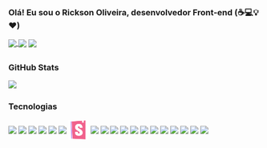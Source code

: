  ### Olá! Eu sou o Rickson Oliveira, desenvolvedor Front-end (:coffee::computer::bulb::heart:)
 <div align="left">
   <a href = "mailto:rickson.patrick13@gmail.com"><img align="center"  width="40" src="https://cdn-icons-png.flaticon.com/512/2913/2913990.png"> </a> 
  <a href="https://www.linkedin.com/in/rickson-oliveira-dev/" target="_blank"><img  align="center"   width="40"  src="https://cdn-icons-png.flaticon.com/512/145/145807.png" target="_blank"></a> 
<a href="http://api.whatsapp.com/send?phone=5519995689263" target="_blank"><img  align="center"  width="40" src="https://cdn-icons-png.flaticon.com/512/185/185988.png" target="_blank"> </a> 
 </div>

##  
 
 ### GitHub Stats
 <div align="start">
  <a href="https://github.com/Rickson298">
  <img align="start"
       width="auto" src="https://github-readme-stats.vercel.app/api/top-langs/?username=Rickson298&layout=compact&langs_count=10&theme=nightowl&hide_border=true"/>

   </a>
    </div>
 
 ### Tecnologias 
 <div>
<div>
  
<img 
 align="center"
 src="https://blog.jeremylikness.com/blog/2019-03-05_typescript-for-javascript-developers-by-refactoring-part-1-of-2/images/1.jpeg" width="36" />
<img 
 align="center"
 src="https://upload.wikimedia.org/wikipedia/commons/6/6a/JavaScript-logo.png" width="36" />
<img 
 align="center"
 src="https://www.shareicon.net/data/512x512/2016/07/10/119473_development_512x512.png" width="50" />
<img 
 align="center"
 src="https://www.tutomena.com/assets/thumbnails/svelte.png" width="40" />
<img 
 align="center"
 src="https://static-00.iconduck.com/assets.00/npm-icon-512x512-qtfdrf37.png" width="40" />
<img
 align="center"
	src="https://pbs.twimg.com/profile_images/1373286104560979974/Htdxwmba_400x400.png"
	width="40"
/>
<img
 align="center"
	src="https://raw.githubusercontent.com/github/explore/80688e429a7d4ef2fca1e82350fe8e3517d3494d/topics/storybook/storybook.png"
	width="40"
/>
<img
 align="center"
	src="https://user-images.githubusercontent.com/11247099/145112184-a9ff6727-661c-439d-9ada-963124a281f7.png"
	width="40"
/>
<img align="center" src="https://testing-library.com/img/logo-large.png" width="40" />
<img
	align="center"
 src="https://me-dutour-mathieu.gallerycdn.vsassets.io/extensions/me-dutour-mathieu/vscode-github-actions/3.0.1/1596182639279/Microsoft.VisualStudio.Services.Icons.Default"
	width="40"
/>
<img
 align="center"
	src="https://brandslogos.com/wp-content/uploads/images/large/react-logo-black-and-white.png"
	width="40"
/>
<img
 align="center"
	src="https://miro.medium.com/v2/resize:fit:1400/1*elhu-42TzQEdsFjKDbQhhA.png"
	width="44"
/>
<img
 align="center"
src="https://camo.githubusercontent.com/179d66ab2b0321726c88a586c4ad38802e7113a3c98c6fd3f0156c01c98cfd14/68747470733a2f2f6672616d657275736572636f6e74656e742e636f6d2f696d616765732f34386861395a52396f5a51475136675a38595566456c50335430412e706e67"
width="44"
/>
<img
 align="center"
src="https://github.com/Rickson298/Rickson298/assets/88171582/00065ebe-50ba-4ece-97fb-4791056ead49"
width="44"
/>
<img
 align="center"
src="https://seeklogo.com/images/N/next-js-icon-logo-EE302D5DBD-seeklogo.com.png"
width="44"
/>
<img
 align="center"
src="https://vanseodesign.com/blog/wp-content/uploads/2015/09/sass-logo-2.png"
width="44"
/>
<img
 align="center"
src="https://github.com/Rickson298/Rickson298/assets/88171582/b4a2b1a7-78c1-4a60-a3eb-93256704e3cb"
width="44"
/>
<img
 align="center"
src="https://i.pinimg.com/originals/88/1b/06/881b06d143b5be5861fdbb1e214d2f0a.png"
width="44"
/>
<img
 align="center"
src="https://th.bing.com/th/id/OIP.jb1pi2MV6Sur4zSCQ6WwJwAAAA?pid=ImgDet&w=400&h=190&rs=1"
width="44"
/>

</div>
 
 
 </div>


 
